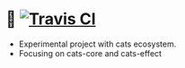 # 🐶 [![Travis CI](https://travis-ci.org/statictypeddog/dogs.svg?branch=master)](https://travis-ci.org/statictypeddog/dogs)

- Experimental project with cats ecosystem. 
- Focusing on cats-core and cats-effect